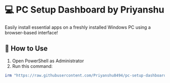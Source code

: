 # 💻 PC Setup Dashboard by Priyanshu

Easily install essential apps on a freshly installed Windows PC using a browser-based interface!

## 🔧 How to Use

1. Open PowerShell as Administrator
2. Run this command:

```powershell
irm "https://raw.githubusercontent.com/Priyanshu8494/pc-setup-dashboard/main/setup.ps1" | iex

